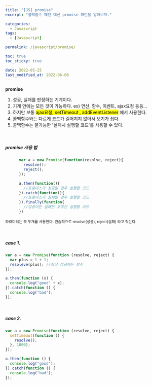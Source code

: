 ```yaml
---
title: "[JS] promise"
excerpt: "콜백함수 패턴 대신 promise 패턴을 알아보자."

categories:
  - Javascript
tags:
  - [Javascript]

permalink: /javascript/promise/

toc: true
toc_sticky: true

date: 2022-05-25
last_modified_at: 2022-06-08
---
```


**promise**

1. 성공, 실패를 판정하는 기계이다.
2. 기계 안에는 모든 것이 가능하다. ex) 연산, 함수, 이벤트, ajax요청 등등...
3. 하지만 보통 <mark>ajax요청, setTimeout , addEventListener</mark> 에서 사용한다.
4. 콜백함수와는 다르게 코드가 길어지지 않아서 보기가 쉽다.
5. 콜백함수는 불가능한 '실패시 실행할 코드'를 사용할 수 있다.

<br>
<h5>promise 사용 법</h5>

```js
      var a = new Promise(function(resolve, reject){
        resolve();
        reject();
      });

      a.then(function(){
        //프로미스가 성공일 경우 실행할 코드
      }).catch(function(){
        //프로미스가 실패일 경우 실행할 코드
      }).finally(function{
        //성공이든 실패든 무조건 실행할 코드
      })
```

<small>파라미터는 꼭 두개를 사용한다. 관습적으로 resolve(성공), reject(실패) 라고 적는다.</small>

<br>
<h5>case 1.</h5>

```js
var a = new Promise(function (resolve, reject) {
  var plus = 1 + 1;
  resoleve(plus); //항상 성공하는 함수
});

a.then(function (x) {
  console.log("good" + x);
}).catch(function () {
  console.log("bad");
});
```

<br>
<h5>case 2.</h5>

```js
var a = new Promise(function (resolve, reject) {
  setTimeout(function () {
    resolve();
  }, 1000);
});

a.then(function () {
  console.log("good");
}).catch(function () {
  console.log("bad");
});
```
